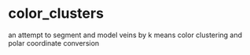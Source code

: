 # color_clusters
an attempt to segment and model veins by k means color clustering and polar coordinate conversion

